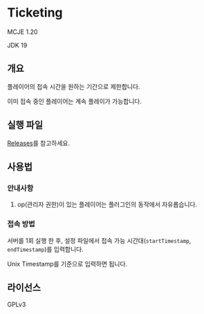 # Ticketing
MCJE 1.20

JDK 19

## 개요
플레이어의 접속 시간을 원하는 기간으로 제한합니다.

이미 접속 중인 플레이어는 계속 플레이가 가능합니다.

## 실행 파일
[Releases](https://github.com/hwahyang1/Ticketing/releases)를 참고하세요.

## 사용법
### 안내사항
1. op(관리자 권한)이 있는 플레이어는 플러그인의 동작에서 자유롭습니다.

### 접속 방법
서버를 1회 실행 한 후, 설정 파일에서 접속 가능 시간대(`startTimestamp`, `endTimestamp`)를 입력합니다.

Unix Timestamp를 기준으로 입력하면 됩니다.

## 라이선스
GPLv3
